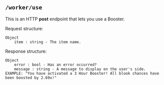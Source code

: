 ## ```/worker/use```
This is an HTTP **post** endpoint that lets you use a Booster.

Request structure:   
```
Object
    item : string - The item name.
```

Response structure:   
```
Object
    error : bool - Has an error occurred?
    message : string - A message to display on the user's side. EXAMPLE: "You have activated a 3 Hour Booster! All blook chances have been boosted by 2.69x!"
```